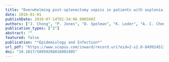 ```yaml
---
title: "Overwhelming post-splenectomy sepsis in patients with asplenia and hyposplenia: a retrospective cohort study"
date: 2016-01-01
publishDate: 2019-07-14T01:34:06.906560Z
authors: ["J. Chong", "P. Jones", "D. Spelman", "K. Leder", "A. C. Cheng"]
publication_types: ["2"]
abstract: ""
featured: false
publication: "*Epidemiology and Infection*"
url_pdf: "https://www.scopus.com/inward/record.uri?eid=2-s2.0-84992451343&doi=10.1017%2fS0950268816002405&partnerID=40&md5=557e456d266c5d03189a397f39630aa2 https://www.cambridge.org/core/services/aop-cambridge-core/content/view/FC0F03BDD0038C5C0A2463B03FD991A2/S0950268816002405a.pdf/div-class-title-overwhelming-post-splenectomy-sepsis-in-patients-with-asplenia-and-hyposplenia-a-retrospective-cohort-study-div.pdf"
doi: "10.1017/S0950268816002405"
---
```


